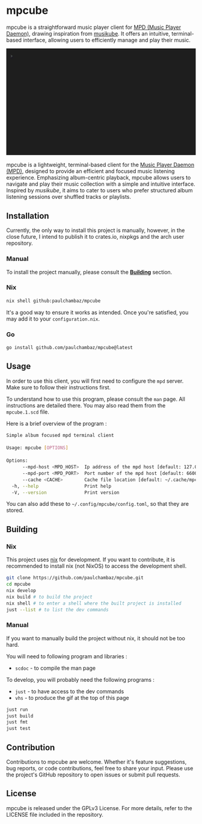 # mpcube

mpcube is a straightforward music player client for [MPD (Music Player Daemon)](https://github.com/MusicPlayerDaemon/MPD), drawing inspiration from [musikube](https://github.com/clangen/musikcube). It offers an intuitive, terminal-based interface, allowing users to efficiently manage and play their music.

![](./demo.gif)

mpcube is a lightweight, terminal-based client for the [Music Player Daemon (MPD)](https://github.com/MusicPlayerDaemon/MPD), designed to provide an efficient and focused music listening experience. Emphasizing album-centric playback, mpcube allows users to navigate and play their music collection with a simple and intuitive interface. Inspired by _musikube_, it aims to cater to users who prefer structured album listening sessions over shuffled tracks or playlists.

## Installation

Currently, the only way to install this project is manually, however, in the close future, I intend to publish it to crates.io, nixpkgs and the arch user repository.

### Manual

To install the project manually, please consult the [**Building**](#Building) section.

### Nix

```sh
nix shell github:paulchambaz/mpcube
```

It's a good way to ensure it works as intended. Once you're satisfied, you may add it to your `configuration.nix`.

### Go

```sh
go install github.com/paulchambaz/mpcube@latest
```

## Usage

In order to use this client, you will first need to configure the `mpd` server. Make sure to follow their instructions first.

To understand how to use this program, please consult the `man` page. All instructions are detailed there. You may also read them from the `mpcube.1.scd` file.

Here is a brief overview of the program :

```sh
Simple album focused mpd terminal client

Usage: mpcube [OPTIONS]

Options:
      --mpd-host <MPD_HOST>  Ip address of the mpd host [default: 127.0.0.1]
      --mpd-port <MPD_PORT>  Port number of the mpd host [default: 6600]
      --cache <CACHE>        Cache file location [default: ~/.cache/mpcube/cache]
  -h, --help                 Print help
  -V, --version              Print version
```

You can also add these to `~/.config/mpcube/config.toml`, so that they are stored.

## Building

### Nix

This project uses [nix](https://github.com/NixOS/nix) for development. If you want to contribute, it is recommended to install nix (not NixOS) to access the development shell.

```sh
git clone https://github.com/paulchambaz/mpcube.git
cd mpcube
nix develop
nix build # to build the project
nix shell # to enter a shell where the built project is installed
just --list # to list the dev commands
```

### Manual

If you want to manually build the project without nix, it should not be too hard.

You will need to following program and libraries :

- `scdoc` - to compile the man page

To develop, you will probably need the following programs :

- `just` - to have access to the dev commands
- `vhs` - to produce the gif at the top of this page

```sh
just run
just build
just fmt
just test
```

## Contribution

Contributions to mpcube are welcome. Whether it's feature suggestions, bug reports, or code contributions, feel free to share your input. Please use the project's GitHub repository to open issues or submit pull requests.

## License

mpcube is released under the GPLv3 License. For more details, refer to the LICENSE file included in the repository.
